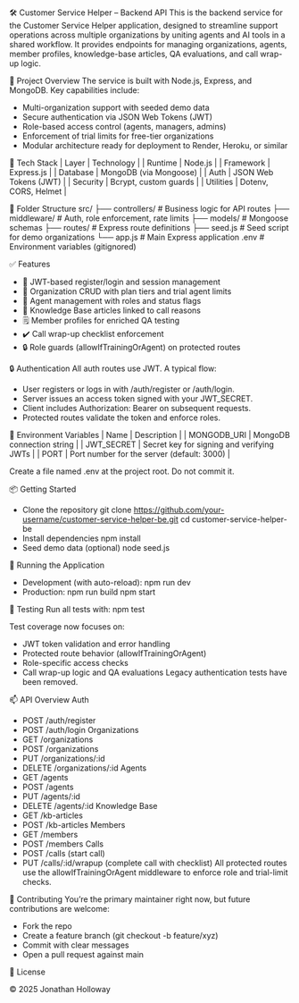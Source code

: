 🛠️ Customer Service Helper – Backend API
This is the backend service for the Customer Service Helper application, designed to streamline support operations across multiple organizations by uniting agents and AI tools in a shared workflow. It provides endpoints for managing organizations, agents, member profiles, knowledge-base articles, QA evaluations, and call wrap-up logic.

🚀 Project Overview
The service is built with Node.js, Express, and MongoDB. Key capabilities include:

- Multi-organization support with seeded demo data
- Secure authentication via JSON Web Tokens (JWT)
- Role-based access control (agents, managers, admins)
- Enforcement of trial limits for free-tier organizations
- Modular architecture ready for deployment to Render, Heroku, or similar

🧪 Tech Stack
| Layer | Technology |
| Runtime | Node.js |
| Framework | Express.js |
| Database | MongoDB (via Mongoose) |
| Auth | JSON Web Tokens (JWT) |
| Security | Bcrypt, custom guards |
| Utilities | Dotenv, CORS, Helmet |

📁 Folder Structure
src/
├── controllers/ # Business logic for API routes
├── middleware/ # Auth, role enforcement, rate limits
├── models/ # Mongoose schemas
├── routes/ # Express route definitions
├── seed.js # Seed script for demo organizations
└── app.js # Main Express application
.env # Environment variables (gitignored)

✅ Features

- 🔐 JWT-based register/login and session management
- 🏢 Organization CRUD with plan tiers and trial agent limits
- 👥 Agent management with roles and status flags
- 📖 Knowledge Base articles linked to call reasons
- 🗒 Member profiles for enriched QA testing
- ✔️ Call wrap-up checklist enforcement
- 🔒 Role guards (allowIfTrainingOrAgent) on protected routes

🔒 Authentication
All auth routes use JWT. A typical flow:

- User registers or logs in with /auth/register or /auth/login.
- Server issues an access token signed with your JWT_SECRET.
- Client includes Authorization: Bearer <token> on subsequent requests.
- Protected routes validate the token and enforce roles.

📝 Environment Variables
| Name | Description |
| MONGODB_URI | MongoDB connection string |
| JWT_SECRET | Secret key for signing and verifying JWTs |
| PORT | Port number for the server (default: 3000) |

Create a file named .env at the project root. Do not commit it.

📦 Getting Started

- Clone the repository
  git clone https://github.com/your-username/customer-service-helper-be.git
  cd customer-service-helper-be
- Install dependencies
  npm install
- Seed demo data (optional)
  node seed.js

🚀 Running the Application

- Development (with auto-reload):
  npm run dev
- Production:
  npm run build
  npm start

🧪 Testing
Run all tests with:
npm test

Test coverage now focuses on:

- JWT token validation and error handling
- Protected route behavior (allowIfTrainingOrAgent)
- Role-specific access checks
- Call wrap-up logic and QA evaluations
  Legacy authentication tests have been removed.

📫 API Overview
Auth

- POST /auth/register
- POST /auth/login
  Organizations
- GET /organizations
- POST /organizations
- PUT /organizations/:id
- DELETE /organizations/:id
  Agents
- GET /agents
- POST /agents
- PUT /agents/:id
- DELETE /agents/:id
  Knowledge Base
- GET /kb-articles
- POST /kb-articles
  Members
- GET /members
- POST /members
  Calls
- POST /calls (start call)
- PUT /calls/:id/wrapup (complete call with checklist)
  All protected routes use the allowIfTrainingOrAgent middleware to enforce role and trial-limit checks.

🤝 Contributing
You’re the primary maintainer right now, but future contributions are welcome:

- Fork the repo
- Create a feature branch (git checkout -b feature/xyz)
- Commit with clear messages
- Open a pull request against main

📜 License

© 2025 Jonathan Holloway
